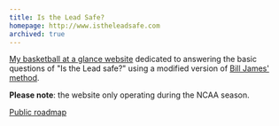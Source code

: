 ```yaml
---
title: Is the Lead Safe?
homepage: http://www.istheleadsafe.com
archived: true
---
```


[My basketball at a glance website][1] dedicated to answering the basic
questions of "Is the Lead safe?" using a modified version of
[Bill James' method][2]. 

**Please note**: the website only operating during the NCAA season.

[Public roadmap](https://trello.com/b/AdBKPdGb)

[1]: http://www.istheleadsafe.com/
[2]: http://www.slate.com/articles/sports/sports_nut/2008/03/the_lead_is_safe.html
